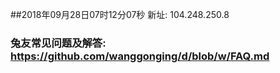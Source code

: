 ##2018年09月28日07时12分07秒 新址: 104.248.250.8
### 兔友常见问题及解答: https://github.com/wanggonging/d/blob/w/FAQ.md
